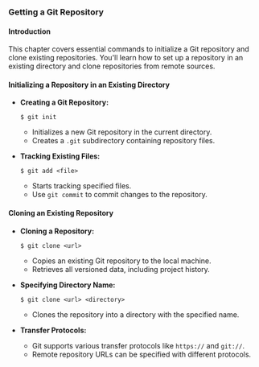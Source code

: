 ### Getting a Git Repository

#### Introduction

This chapter covers essential commands to initialize a Git repository and clone existing repositories. You'll learn how to set up a repository in an existing directory and clone repositories from remote sources.

#### Initializing a Repository in an Existing Directory

- **Creating a Git Repository:**
  ```
  $ git init
  ```
  - Initializes a new Git repository in the current directory.
  - Creates a `.git` subdirectory containing repository files.

- **Tracking Existing Files:**
  ```
  $ git add <file>
  ```
  - Starts tracking specified files.
  - Use `git commit` to commit changes to the repository.

#### Cloning an Existing Repository

- **Cloning a Repository:**
  ```
  $ git clone <url>
  ```
  - Copies an existing Git repository to the local machine.
  - Retrieves all versioned data, including project history.

- **Specifying Directory Name:**
  ```
  $ git clone <url> <directory>
  ```
  - Clones the repository into a directory with the specified name.

- **Transfer Protocols:**
  - Git supports various transfer protocols like `https://` and `git://`.
  - Remote repository URLs can be specified with different protocols.